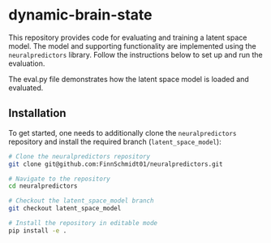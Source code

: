 # dynamic-brain-state

This repository provides code for evaluating and training  a latent space model. The model and supporting functionality are implemented using the `neuralpredictors` library. Follow the instructions below to set up and run the evaluation.

The eval.py file demonstrates how the latent space model is loaded and evaluated.

## Installation

To get started, one needs to additionally clone the `neuralpredictors` repository and install the required branch (`latent_space_model`):

```bash
# Clone the neuralpredictors repository
git clone git@github.com:FinnSchmidt01/neuralpredictors.git

# Navigate to the repository
cd neuralpredictors

# Checkout the latent_space_model branch
git checkout latent_space_model

# Install the repository in editable mode
pip install -e .

